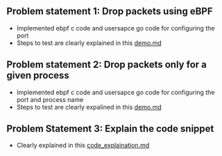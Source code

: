 ## Problem statement 1: Drop packets using eBPF
  * Implemented ebpf c code and usersapce go code for configuring the port
  * Steps to test are clearly explained in this [demo.md](https://github.com/GLVSKiriti/AccounoxAssignment/blob/main/problem1/demo.md)

## Problem statement 2: Drop packets only for a given process
  * Implemented ebpf c code and usersapce go code for configuring the port and process name
  * Steps to test are clearly expalined in this [demo.md](https://github.com/GLVSKiriti/AccounoxAssignment/blob/main/problem2/demo.md)
    
## Problem Statement 3: Explain the code snippet
  * Clearly explained in this [code_explaination.md](https://github.com/GLVSKiriti/AccounoxAssignment/blob/main/problem3/code_explaination.md)
